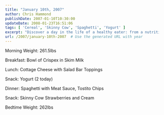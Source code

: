 ```yaml
---
title: "January 10th, 2007"
author: Chris Hammond
publishDate: 2007-01-10T10:30:00
updateDate: 2008-01-23T16:51:06
tags: [ 'Cereal', 'Skinny Cow', 'Spaghetti', 'Yogurt' ]
excerpt: "Discover a day in the life of a healthy eater: from a nutritious breakfast to a satisfying dinner, topped off with a sweet treat before bed."
url: /2007/january-10th-2007  # Use the generated URL with year
---
```

<p>Morning Weight: 261.5lbs</p><p>Breakfast: Bowl of Crispex in Skim Milk</p><p>Lunch: Cottage Cheese with Salad Bar Toppings</p><p>Snack: Yogurt (2 today)</p><p>Dinner: Spaghetti with Meat Sauce, Tostito Chips</p><p>Snack: Skinny Cow Strawberries and Cream</p><p>Bedtime Weight: 262lbs</p><img src="https://65lbs.com/aggbug.aspx?PostID=36" width="1" height="1">

